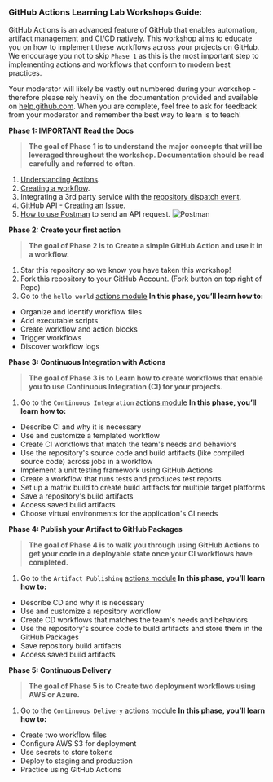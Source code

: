### GitHub Actions Learning Lab Workshops Guide:

GitHub Actions is an advanced feature of GitHub that enables automation, artifact management and CI/CD natively. This workshop aims to educate you on how to implement these workflows across your projects on GitHub. We encourage you not to skip `Phase 1` as this is the most important step to implementing actions and workflows that conform to modern best practices. 

Your moderator will likely be vastly out numbered during your workshop - therefore please rely heavily on the documentation provided and available on [help.github.com](https://help.github.com/en). When you are complete, feel free to ask for feedback from your moderator and remember the best way to learn is to teach!

**Phase 1: IMPORTANT Read the Docs**
  > **The goal of Phase 1 is to understand the major concepts that will be leveraged throughout the workshop. Documentation should be read carefully and referred to often.**
  1. [Understanding Actions](https://help.github.com/en/github/automating-your-workflow-with-github-actions/about-github-actions#core-concepts-for-github-actions).
  1. [Creating a workflow](https://help.github.com/en/github/automating-your-workflow-with-github-actions/configuring-a-workflow).
  1. Integrating a 3rd party service with the [repository dispatch event](https://developer.github.com/v3/repos/#create-a-repository-dispatch-event).
  1. GitHub API - [Creating an Issue](https://developer.github.com/v3/issues/).
  1. [How to use Postman](https://learning.getpostman.com/getting-started/) to send an API request.
  ![Postman](/images/postman.png)

**Phase 2: Create your first action**
  > **The goal of Phase 2 is to Create a simple GitHub Action and use it in a workflow.**
  1. Star this repository so we know you have taken this workshop!
  1. Fork this repository to your GitHub Account. (Fork button on top right of Repo)
  1. Go to the `hello world` [actions module](https://lab.github.com/github/hello-github-actions!)
**In this phase, you’ll learn how to:**

- Organize and identify workflow files
- Add executable scripts
- Create workflow and action blocks
- Trigger workflows
- Discover workflow logs

**Phase 3: Continuous Integration with Actions**
  > **The goal of Phase 3 is to Learn how to create workflows that enable you to use Continuous Integration (CI) for your projects.**
  1. Go to the `Continuous Integration` [actions module](https://lab.github.com/githubtraining/github-actions:-continuous-integration)
**In this phase, you’ll learn how to:**

- Describe CI and why it is necessary
- Use and customize a templated workflow
- Create CI workflows that match the team's needs and behaviors
- Use the repository's source code and build artifacts (like compiled source code) across jobs in a workflow
- Implement a unit testing framework using GitHub Actions
- Create a workflow that runs tests and produces test reports
- Set up a matrix build to create build artifacts for multiple target platforms
- Save a repository's build artifacts
- Access saved build artifacts
- Choose virtual environments for the application's CI needs

**Phase 4: Publish your Artifact to GitHub Packages**
  > **The goal of Phase 4 is to walk you through using GitHub Actions to get your code in a deployable state once your CI workflows have completed.**
  1. Go to the `Artifact Publishing` [actions module](https://lab.github.com/githubtraining/github-actions:-publish-to-github-packages)
**In this phase, you’ll learn how to:**

- Describe CD and why it is necessary
- Use and customize a repository workflow
- Create CD workflows that matches the team's needs and behaviors
- Use the repository's source code to build artifacts and store them in the GitHub Packages
- Save repository build artifacts
- Access saved build artifacts

**Phase 5: Continuous Delivery**
  > **The goal of Phase 5 is to Create two deployment workflows using AWS or Azure.**
  1. Go to the `Continuous Delivery` [actions module](https://lab.github.com/githubtraining/github-actions:-continuous-delivery)
**In this phase, you’ll learn how to:**

- Create two workflow files
- Configure AWS S3 for deployment
- Use secrets to store tokens
- Deploy to staging and production
- Practice using GitHub Actions
